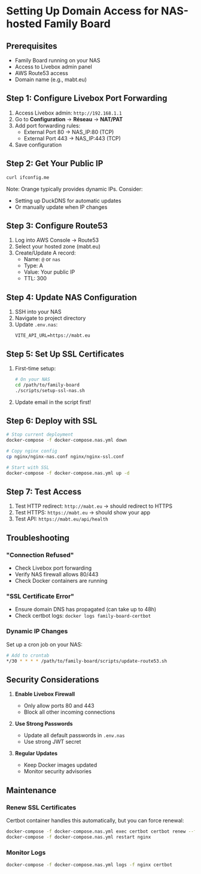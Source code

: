 # Setting Up Domain Access for NAS-hosted Family Board

## Prerequisites
- Family Board running on your NAS
- Access to Livebox admin panel
- AWS Route53 access
- Domain name (e.g., mabt.eu)

## Step 1: Configure Livebox Port Forwarding

1. Access Livebox admin: `http://192.168.1.1`
2. Go to **Configuration** → **Réseau** → **NAT/PAT**
3. Add port forwarding rules:
   - External Port 80 → NAS_IP:80 (TCP)
   - External Port 443 → NAS_IP:443 (TCP)
4. Save configuration

## Step 2: Get Your Public IP

```bash
curl ifconfig.me
```

Note: Orange typically provides dynamic IPs. Consider:
- Setting up DuckDNS for automatic updates
- Or manually update when IP changes

## Step 3: Configure Route53

1. Log into AWS Console → Route53
2. Select your hosted zone (mabt.eu)
3. Create/Update A record:
   - Name: `@` or `nas`
   - Type: A
   - Value: Your public IP
   - TTL: 300

## Step 4: Update NAS Configuration

1. SSH into your NAS
2. Navigate to project directory
3. Update `.env.nas`:
   ```env
   VITE_API_URL=https://mabt.eu
   ```

## Step 5: Set Up SSL Certificates

1. First-time setup:
   ```bash
   # On your NAS
   cd /path/to/family-board
   ./scripts/setup-ssl-nas.sh
   ```

2. Update email in the script first!

## Step 6: Deploy with SSL

```bash
# Stop current deployment
docker-compose -f docker-compose.nas.yml down

# Copy nginx config
cp nginx/nginx-nas.conf nginx/nginx-ssl.conf

# Start with SSL
docker-compose -f docker-compose.nas.yml up -d
```

## Step 7: Test Access

1. Test HTTP redirect: `http://mabt.eu` → should redirect to HTTPS
2. Test HTTPS: `https://mabt.eu` → should show your app
3. Test API: `https://mabt.eu/api/health`

## Troubleshooting

### "Connection Refused"
- Check Livebox port forwarding
- Verify NAS firewall allows 80/443
- Check Docker containers are running

### "SSL Certificate Error"
- Ensure domain DNS has propagated (can take up to 48h)
- Check certbot logs: `docker logs family-board-certbot`

### Dynamic IP Changes
Set up a cron job on your NAS:
```bash
# Add to crontab
*/30 * * * * /path/to/family-board/scripts/update-route53.sh
```

## Security Considerations

1. **Enable Livebox Firewall**
   - Only allow ports 80 and 443
   - Block all other incoming connections

2. **Use Strong Passwords**
   - Update all default passwords in `.env.nas`
   - Use strong JWT secret

3. **Regular Updates**
   - Keep Docker images updated
   - Monitor security advisories

## Maintenance

### Renew SSL Certificates
Certbot container handles this automatically, but you can force renewal:
```bash
docker-compose -f docker-compose.nas.yml exec certbot certbot renew --force-renewal
docker-compose -f docker-compose.nas.yml restart nginx
```

### Monitor Logs
```bash
docker-compose -f docker-compose.nas.yml logs -f nginx certbot
```